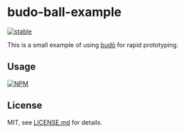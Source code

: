 # budo-ball-example

[![stable](http://badges.github.io/stability-badges/dist/stable.svg)](http://github.com/badges/stability-badges)

This is a small example of using [budō](https://github.com/mattdesl/budo) for rapid prototyping. 

## Usage

[![NPM](https://nodei.co/npm/budo-ball-example.png)](https://www.npmjs.com/package/budo-ball-example)

## License

MIT, see [LICENSE.md](http://github.com/mattdesl/budo-ball-example/blob/master/LICENSE.md) for details.
